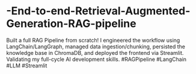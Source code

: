 # -End-to-end-Retrieval-Augmented-Generation-RAG-pipeline
Built a full RAG Pipeline from scratch! I engineered the workflow using LangChain/LangGraph, managed data ingestion/chunking, persisted the knowledge base in ChromaDB, and deployed the frontend via Streamlit. Validating my full-cycle AI development skills.  #RAGPipeline #LangChain #LLM #Streamlit
